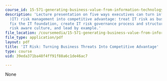 ```yaml
---
course_id: 15-571-generating-business-value-from-information-technology-spring-2009
description: 'Lecture presentation on five ways executives can turn information technology
  )IT) risk management into competitive advantage: treat IT risk as business risk,
  fix the IT foundation, create IT risk governance process and structure, build a
  risk aware culture, and lead by example.'
file_location: /coursemedia/15-571-generating-business-value-from-information-technology-spring-2009/39eda371ba48f4ff91f88a6c1de46ac7_MIT15_571s09_lec16.pdf
file_type: application/pdf
layout: pdf
title: 'IT Risk: Turning Business Threats Into Competitive Advantage'
type: course
uid: 39eda371ba48f4ff91f88a6c1de46ac7

---
```

None